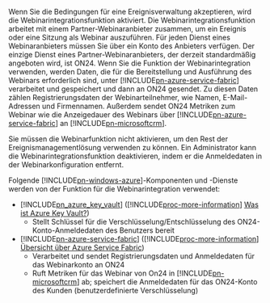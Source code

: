 Wenn Sie die Bedingungen für eine Ereignisverwaltung akzeptieren, wird die Webinarintegrationsfunktion aktiviert. Die Webinarintegrationsfunktion arbeitet mit einem Partner-Webinaranbieter zusammen, um ein Ereignis oder eine Sitzung als Webinar auszuführen. Für jeden Dienst eines Webinaranbieters müssen Sie über ein Konto des Anbieters verfügen. Der einzige Dienst eines Partner-Webinaranbieters, der derzeit standardmäßig angeboten wird, ist ON24. Wenn Sie die Funktion der Webinarintegration verwenden, werden Daten, die für die Bereitstellung und Ausführung des Webinars erforderlich sind, unter [!INCLUDE[pn-azure-service-fabric](../includes/pn-azure-service-fabric.md)] verarbeitet und gespeichert und dann an ON24 gesendet. Zu diesen Daten zählen Registrierungsdaten der Webinarteilnehmer, wie Namen, E-Mail-Adressen und Firmennamen. Außerdem sendet ON24 Metriken zum Webinar wie die Anzeigedauer des Webinars über [!INCLUDE[pn-azure-service-fabric](../includes/pn-azure-service-fabric.md)] an [!INCLUDE[pn-microsoftcrm](../includes/pn-microsoftcrm.md)].

Sie müssen die Webinarfunktion nicht aktivieren, um den Rest der Ereignismanagementlösung verwenden zu können. Ein Administrator kann die Webinarintegrationsfunktion deaktivieren, indem er die Anmeldedaten in der Webinarkonfiguration entfernt.

Folgende [!INCLUDE[pn-windows-azure](../includes/pn-windows-azure.md)]-Komponenten und -Dienste werden von der Funktion für die Webinarintegration verwendet:

- [!INCLUDE[pn_azure_key_vault](../includes/pn_azure_key_vault.md)] ([!INCLUDE[proc-more-information](../includes/proc-more-information.md)] [Was ist Azure Key Vault?](https://docs.microsoft.com/azure/key-vault/key-vault-whatis))
  - Stellt Schlüssel für die Verschlüsselung/Entschlüsselung des ON24-Konto-Anmeldedaten des Benutzers bereit
- [!INCLUDE[pn-azure-service-fabric](../includes/pn-azure-service-fabric.md)] ([!INCLUDE[proc-more-information](../includes/proc-more-information.md)] [Übersicht über Azure Service Fabric](https://docs.microsoft.com/azure/service-fabric/service-fabric-overview))
  - Verarbeitet und sendet Registrierungsdaten und Anmeldedaten für das Webinarkonto an ON24
  - Ruft Metriken für das Webinar von On24 in [!INCLUDE[pn-microsoftcrm](../includes/pn-microsoftcrm.md)] ab; speichert die Anmeldedaten für das ON24-Konto des Kunden (benutzerdefinierte Verschlüsselung)